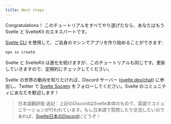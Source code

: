 ```yaml
---
title: Next steps
---
```


Congratulations！ このチュートリアルをすべてやり遂げたなら、あなたはもう Svelte と SvelteKit のエキスパートです。

[Svelte CLI](https://www.npmjs.com/package/sv) を使用して、ご自身のマシンでアプリを作り始めることができます:

```bash
npx sv create
```

Svelte と SvelteKit は進化を続けますが、このチュートリアルも同じです。更新していきますので、定期的にチェックしてください。

Svelte の世界の動向を知りたければ、Discord サーバー ([svelte.dev/chat](https://svelte.dev/chat)) に参加し、Twitter で [Svelte Society](https://twitter.com/sveltesociety) をフォローしてください。Svelte のコミュニティにあなたを歓迎します！

> 日本語翻訳版 追記：上記のDiscordはSvelte本体のもので、英語でコミュニケーションが行われています。もし日本語で質問したり交流したいのであれば、[Svelte日本のDiscord](https://discord.com/invite/YTXq3ZtBbx)にどうぞ！
